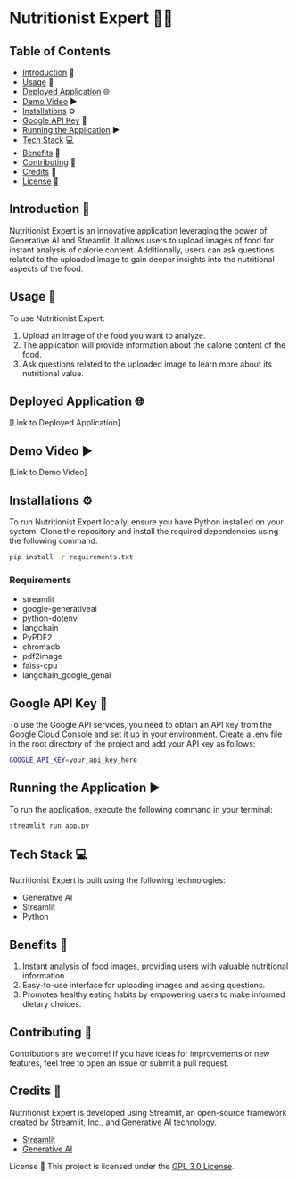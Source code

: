 # Nutritionist Expert 🥦🍔

## Table of Contents
- [Introduction](#introduction) 📝
- [Usage](#usage) 🚀
- [Deployed Application](#deployed-application) 🌐
- [Demo Video](#demo-video) ▶️
- [Installations](#installations) ⚙️
- [Google API Key](#google-api-key) 🔑
- [Running the Application](#running-the-application) ▶️
- [Tech Stack](#tech-stack) 💻
- [Benefits](#benefits) 🌟
- [Contributing](#contributing) 🤝
- [Credits](#credits) 🙌
- [License](#license) 📜

## Introduction 📝
Nutritionist Expert is an innovative application leveraging the power of Generative AI and Streamlit. It allows users to upload images of food for instant analysis of calorie content. Additionally, users can ask questions related to the uploaded image to gain deeper insights into the nutritional aspects of the food.

## Usage 🚀
To use Nutritionist Expert:
1. Upload an image of the food you want to analyze.
2. The application will provide information about the calorie content of the food.
3. Ask questions related to the uploaded image to learn more about its nutritional value.

## Deployed Application 🌐
[Link to Deployed Application]

## Demo Video ▶️
[Link to Demo Video]

## Installations ⚙️
To run Nutritionist Expert locally, ensure you have Python installed on your system. Clone the repository and install the required dependencies using the following command:

```bash
pip install -r requirements.txt
```

### Requirements
- streamlit
- google-generativeai
- python-dotenv
- langchain
- PyPDF2
- chromadb
- pdf2image
- faiss-cpu
- langchain_google_genai

## Google API Key 🔑
To use the Google API services, you need to obtain an API key from the Google Cloud Console and set it up in your environment. Create a .env file in the root directory of the project and add your API key as follows:

```bash
GOOGLE_API_KEY=your_api_key_here
```

## Running the Application ▶️
To run the application, execute the following command in your terminal:

```bash
streamlit run app.py
```


## Tech Stack 💻
Nutritionist Expert is built using the following technologies:

- Generative AI
- Streamlit
- Python
  
## Benefits 🌟

1. Instant analysis of food images, providing users with valuable nutritional information.
2. Easy-to-use interface for uploading images and asking questions.
3. Promotes healthy eating habits by empowering users to make informed dietary choices.
  
## Contributing 🤝
 Contributions are welcome! If you have ideas for improvements or new features, feel free to open an issue or submit a pull request.

## Credits 🙌
Nutritionist Expert is developed using Streamlit, an open-source framework created by Streamlit, Inc., and Generative AI technology.

- [Streamlit](https://streamlit.io/)
- [Generative AI](https://ai.google/discover/generativeai/)


License 📜
This project is licensed under the [GPL 3.0 License](https://github.com/neerajcodes888/Nutritionist-Expert/blob/main/LICENSE).

